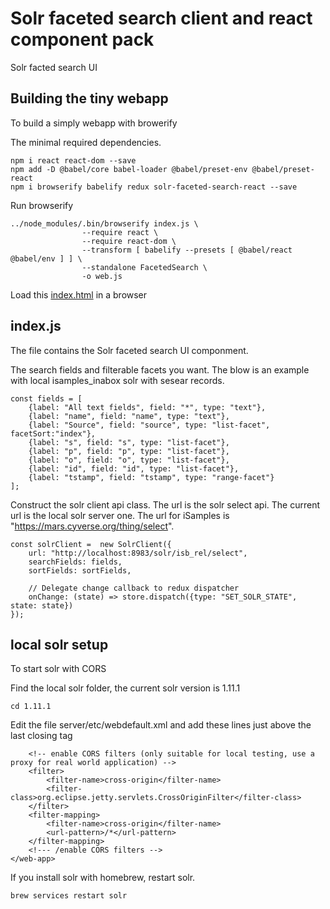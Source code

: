 # Solr faceted search client and react component pack
Solr facted search UI

## Building the tiny webapp

To build a simply webapp with browerify

The minimal required dependencies.
```
npm i react react-dom --save
npm add -D @babel/core babel-loader @babel/preset-env @babel/preset-react
npm i browserify babelify redux solr-faceted-search-react --save 
```

Run browserify
```
../node_modules/.bin/browserify index.js \
                --require react \
                --require react-dom \
                --transform [ babelify --presets [ @babel/react @babel/env ] ] \
                --standalone FacetedSearch \
                -o web.js
```

Load this [index.html](index.html) in a browser

## index.js
The file contains the Solr faceted search UI componment.

The search fields and filterable facets you want. The blow is an example with local isamples_inabox solr with sesear records.
```
const fields = [
	{label: "All text fields", field: "*", type: "text"},
    {label: "name", field: "name", type: "text"},
    {label: "Source", field: "source", type: "list-facet", facetSort:"index"},
	{label: "s", field: "s", type: "list-facet"},
	{label: "p", field: "p", type: "list-facet"},
	{label: "o", field: "o", type: "list-facet"},
	{label: "id", field: "id", type: "list-facet"},
    {label: "tstamp", field: "tstamp", type: "range-facet"}
];
```

Construct the solr client api class.
The url is the solr select api. The current url is the local solr server one.
The url for iSamples is "https://mars.cyverse.org/thing/select". 
```
const solrClient = 	new SolrClient({
	url: "http://localhost:8983/solr/isb_rel/select",
	searchFields: fields,
	sortFields: sortFields,

	// Delegate change callback to redux dispatcher
	onChange: (state) => store.dispatch({type: "SET_SOLR_STATE", state: state})
});
```

## local solr setup
To start solr with CORS

Find the local solr folder, the current solr version is 1.11.1
```
cd 1.11.1
```

Edit the file server/etc/webdefault.xml and add these lines just above the last closing tag
```
	<!-- enable CORS filters (only suitable for local testing, use a proxy for real world application) -->
	<filter>
		<filter-name>cross-origin</filter-name>
		<filter-class>org.eclipse.jetty.servlets.CrossOriginFilter</filter-class>
	</filter>
	<filter-mapping>
		<filter-name>cross-origin</filter-name>
		<url-pattern>/*</url-pattern>
	</filter-mapping>
	<!--- /enable CORS filters -->
</web-app>
```

If you install solr with homebrew, restart solr.
```
brew services restart solr
```
